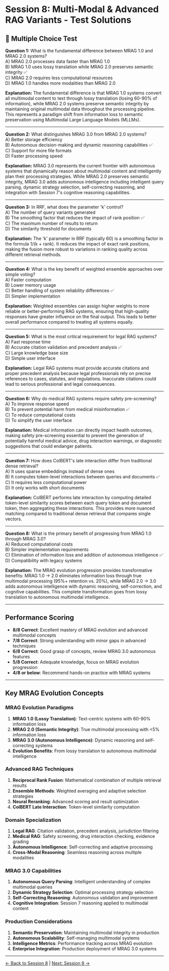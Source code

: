 # Session 8: Multi-Modal & Advanced RAG Variants - Test Solutions

## 📝 Multiple Choice Test

**Question 1:** What is the fundamental difference between MRAG 1.0 and MRAG 2.0 systems?  
A) MRAG 2.0 processes data faster than MRAG 1.0  
B) MRAG 1.0 uses lossy translation while MRAG 2.0 preserves semantic integrity ✅  
C) MRAG 2.0 requires less computational resources  
D) MRAG 1.0 handles more modalities than MRAG 2.0  

**Explanation:** The fundamental difference is that MRAG 1.0 systems convert all multimodal content to text through lossy translation (losing 60-90% of information), while MRAG 2.0 systems preserve semantic integrity by maintaining original multimodal data throughout the processing pipeline. This represents a paradigm shift from information loss to semantic preservation using Multimodal Large Language Models (MLLMs).

---

**Question 2:** What distinguishes MRAG 3.0 from MRAG 2.0 systems?  
A) Better storage efficiency  
B) Autonomous decision-making and dynamic reasoning capabilities ✅  
C) Support for more file formats  
D) Faster processing speed  

**Explanation:** MRAG 3.0 represents the current frontier with autonomous systems that dynamically reason about multimodal content and intelligently plan their processing strategies. While MRAG 2.0 preserves semantic integrity, MRAG 3.0 adds autonomous intelligence including intelligent query parsing, dynamic strategy selection, self-correcting reasoning, and integration with Session 7's cognitive reasoning capabilities.

---

**Question 3:** In RRF, what does the parameter 'k' control?  
A) The number of query variants generated  
B) The smoothing factor that reduces the impact of rank position ✅  
C) The maximum number of results to return  
D) The similarity threshold for documents  

**Explanation:** The 'k' parameter in RRF (typically 60) is a smoothing factor in the formula 1/(k + rank). It reduces the impact of exact rank positions, making the fusion more robust to variations in ranking quality across different retrieval methods.

---

**Question 4:** What is the key benefit of weighted ensemble approaches over simple voting?  
A) Faster computation  
B) Lower memory usage  
C) Better handling of system reliability differences ✅  
D) Simpler implementation  

**Explanation:** Weighted ensembles can assign higher weights to more reliable or better-performing RAG systems, ensuring that high-quality responses have greater influence on the final output. This leads to better overall performance compared to treating all systems equally.

---

**Question 5:** What is the most critical requirement for legal RAG systems?  
A) Fast response time  
B) Accurate citation validation and precedent analysis ✅  
C) Large knowledge base size  
D) Simple user interface  

**Explanation:** Legal RAG systems must provide accurate citations and proper precedent analysis because legal professionals rely on precise references to cases, statutes, and regulations. Inaccurate citations could lead to serious professional and legal consequences.

---

**Question 6:** Why do medical RAG systems require safety pre-screening?  
A) To improve response speed  
B) To prevent potential harm from medical misinformation ✅  
C) To reduce computational costs  
D) To simplify the user interface  

**Explanation:** Medical information can directly impact health outcomes, making safety pre-screening essential to prevent the generation of potentially harmful medical advice, drug interaction warnings, or diagnostic suggestions that could endanger patients.

---

**Question 7:** How does ColBERT's late interaction differ from traditional dense retrieval?  
A) It uses sparse embeddings instead of dense ones  
B) It computes token-level interactions between queries and documents ✅  
C) It requires less computational power  
D) It only works with short documents  

**Explanation:** ColBERT performs late interaction by computing detailed token-level similarity scores between each query token and document token, then aggregating these interactions. This provides more nuanced matching compared to traditional dense retrieval that compares single vectors.

---

**Question 8:** What is the primary benefit of progressing from MRAG 1.0 through MRAG 3.0?  
A) Reduced computational costs  
B) Simpler implementation requirements  
C) Elimination of information loss and addition of autonomous intelligence ✅  
D) Compatibility with legacy systems  

**Explanation:** The MRAG evolution progression provides transformative benefits: MRAG 1.0 → 2.0 eliminates information loss through true multimodal processing (95%+ retention vs. 20%), while MRAG 2.0 → 3.0 adds autonomous intelligence with dynamic reasoning, self-correction, and cognitive capabilities. This complete transformation goes from lossy translation to autonomous multimodal intelligence.

---

## Performance Scoring

- **8/8 Correct**: Excellent mastery of MRAG evolution and advanced multimodal concepts
- **7/8 Correct**: Strong understanding with minor gaps in advanced techniques
- **6/8 Correct**: Good grasp of concepts, review MRAG 3.0 autonomous features
- **5/8 Correct**: Adequate knowledge, focus on MRAG evolution progression
- **4/8 or below**: Recommend hands-on practice with MRAG systems

---

## Key MRAG Evolution Concepts

### MRAG Evolution Paradigms

1. **MRAG 1.0 (Lossy Translation)**: Text-centric systems with 60-90% information loss
2. **MRAG 2.0 (Semantic Integrity)**: True multimodal processing with <5% information loss
3. **MRAG 3.0 (Autonomous Intelligence)**: Dynamic reasoning and self-correcting systems
4. **Evolution Benefits**: From lossy translation to autonomous multimodal intelligence

### Advanced RAG Techniques

1. **Reciprocal Rank Fusion**: Mathematical combination of multiple retrieval results
2. **Ensemble Methods**: Weighted averaging and adaptive selection strategies
3. **Neural Reranking**: Advanced scoring and result optimization
4. **ColBERT Late Interaction**: Token-level similarity computation

### Domain Specialization

1. **Legal RAG**: Citation validation, precedent analysis, jurisdiction filtering
2. **Medical RAG**: Safety screening, drug interaction checking, evidence grading
3. **Autonomous Intelligence**: Self-correcting and adaptive processing
4. **Cross-Modal Reasoning**: Seamless reasoning across multiple modalities

### MRAG 3.0 Capabilities

1. **Autonomous Query Parsing**: Intelligent understanding of complex multimodal queries
2. **Dynamic Strategy Selection**: Optimal processing strategy selection
3. **Self-Correcting Reasoning**: Autonomous validation and improvement
4. **Cognitive Integration**: Session 7 reasoning applied to multimodal content

### Production Considerations

1. **Semantic Preservation**: Maintaining multimodal integrity in production
2. **Autonomous Scalability**: Self-managing multimodal systems
3. **Intelligence Metrics**: Performance tracking across MRAG evolution
4. **Enterprise Integration**: Production deployment of MRAG 3.0 systems

---

[← Back to Session 8](Session8_MultiModal_Advanced_RAG.md) | [Next: Session 9 →](Session9_Production_RAG_Enterprise_Integration.md)